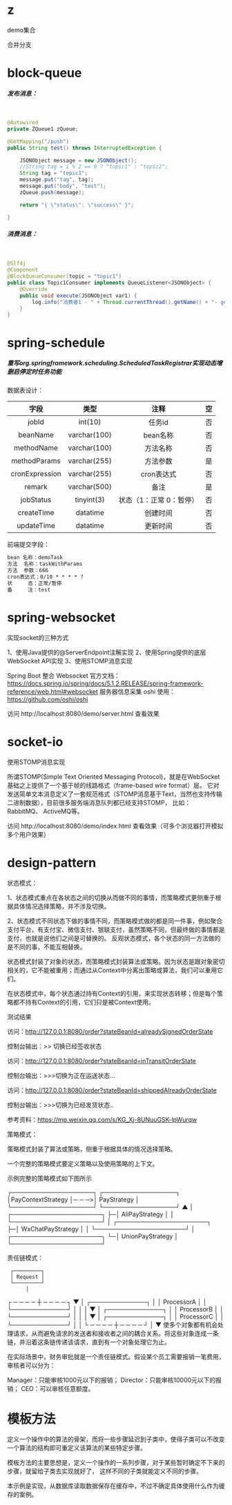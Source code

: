 

# z

demo集合

合并分支

# block-queue



##### 发布消息：

```java


@Autowired
private ZQueue1 zQueue;

@GetMapping("/push")
public String test() throws InterruptedException {

    JSONObject message = new JSONObject();
    //String tag = i % 2 == 0 ? "topic1" : "topic2";
    String tag = "topic1";
    message.put("tag", tag);
    message.put("body", "test");
    zQueue.push(message);

    return "{ \"status\": \"success\" }";

}
```



##### 消费消息：

```java

    
@Slf4j
@Component
@BlockQueueConsumer(topic = "topic1")
public class Topic1Consumer implements QueueListener<JSONObject> {
    @Override
    public void execute(JSONObject var1) {
        log.info("消费者1 - " + Thread.currentThread().getName() + "- get mssage:" + var1);
    }
}
```



# spring-schedule

##### 重写org.springframework.scheduling.ScheduledTaskRegistrar实现动态增删启停定时任务功能

数据表设计：

|      字段      |     类型     |          注释           |  空  |
| :------------: | :----------: | :---------------------: | :--: |
|     jobId      |   int(10)    |         任务id          |  否  |
|    beanName    | varchar(100) |        bean名称         |  否  |
|   methodName   | varchar(100) |        方法名称         |  否  |
|  methodParams  | varchar(255) |        方法参数         |  是  |
| cronExpression | varchar(255) |       cron表达式        |  否  |
|     remark     | varchar(500) |          备注           |  是  |
|   jobStatus    |  tinyint(3)  | 状态（1：正常 0：暂停） |  否  |
|   createTime   |   datatime   |        创建时间         |  否  |
|   updateTime   |   datatime   |        更新时间         |  否  |

前端提交字段：

```HTML
bean 名称：demoTask
方法  名称：taskWithParams
方法  参数：666
cron表达式：0/10 * * * * ?
状     态：正常/暂停	
备     注：test
```


# spring-websocket

实现socket的三种方式

1、使用Java提供的@ServerEndpoint注解实现
2、使用Spring提供的底层WebSocket API实现
3、使用STOMP消息实现

Spring Boot 整合 Websocket 官方文档：https://docs.spring.io/spring/docs/5.1.2.RELEASE/spring-framework-reference/web.html#websocket
服务器信息采集 oshi 使用：https://github.com/oshi/oshi

访问 http://localhost:8080/demo/server.html 查看效果



 # socket-io
 
 使用STOMP消息实现
 
 所谓STOMP(Simple Text Oriented Messaging Protocol)，就是在WebSocket基础之上提供了一个基于帧的线路格式（frame-based wire format）层。
 它对发送简单文本消息定义了一套规范格式（STOMP消息基于Text，当然也支持传输二进制数据），目前很多服务端消息队列都已经支持STOMP，
 比如：RabbitMQ、 ActiveMQ等。

访问 http://localhost:8080/demo/index.html 查看效果（可多个浏览器打开模拟多个用户效果）

# design-pattern

状态模式：

1、状态模式重点在各状态之间的切换从而做不同的事情，而策略模式更侧重于根据具体情况选择策略，并不涉及切换。

2、状态模式不同状态下做的事情不同，而策略模式做的都是同一件事，例如聚合支付平台，有支付宝、微信支付、银联支付，虽然策略不同，但最终做的事情都是支付，也就是说他们之间是可替换的。
反观状态模式，各个状态的同一方法做的是不同的事，不能互相替换。

状态模式封装了对象的状态，而策略模式封装算法或策略。因为状态是跟对象密切相关的，它不能被重用；而通过从Context中分离出策略或算法，我们可以重用它们。

在状态模式中，每个状态通过持有Context的引用，来实现状态转移；但是每个策略都不持有Context的引用，它们只是被Context使用。

测试结果

访问：http://127.0.0.1:8080/order?stateBeanId=alreadySignedOrderState

控制台输出：>> 切换已经签收状态

访问：http://127.0.0.1:8080/order?stateBeanId=inTransitOrderState

控制台输出：>>>切换为正在运送状态...

访问：http://127.0.0.1:8080/order?stateBeanId=shippedAlreadyOrderState

控制台输出：>>>切换为已经发货状态..

参考资料：https://mp.weixin.qq.com/s/KG_Xj-8UNuuGSK-lpWurqw


策略模式：

策略模式封装了算法或策略，侧重于根据具体的情况选择策略。

一个完整的策略模式要定义策略以及使用策略的上下文。

示例完整的策略模式如下图所示

┌───────────────────┐      ┌─────────────────┐
│PayContextStrategy │─ ─ ─>│    PayStrategy  │
└───────────────────┘      └─────────────────┘
                                ▲
                                │ ┌─────────────────────┐
                                ├─│  AliPayStrategy     │
                                │ └─────────────────────┘
                                │ ┌─────────────────────┐
                                ├─│  WxChatPayStrategy  │
                                │ └─────────────────────┘
                                │ ┌─────────────────────┐
                                └─│  UnionPayStrategy   │
                                  └─────────────────────┘

责任链模式：

     ┌─────────┐
     │ Request │
     └─────────┘
          │
┌ ─ ─ ─ ─ ┼ ─ ─ ─ ─ ┐
          ▼
│  ┌─────────────┐  │
   │ ProcessorA  │
│  └─────────────┘  │
          │
│         ▼         │
   ┌─────────────┐
│  │ ProcessorB  │  │
   └─────────────┘
│         │         │
          ▼
│  ┌─────────────┐  │
   │ ProcessorC  │
│  └─────────────┘  │
          │
└ ─ ─ ─ ─ ┼ ─ ─ ─ ─ ┘
          │
          ▼
使多个对象都有机会处理请求，从而避免请求的发送者和接收者之间的耦合关系。将这些对象连成一条链，并沿着这条链传递该请求，直到有一个对象处理它为止。

在实际场景中，财务审批就是一个责任链模式。假设某个员工需要报销一笔费用，审核者可以分为：

Manager：只能审核1000元以下的报销；
Director：只能审核10000元以下的报销；
CEO：可以审核任意额度。


# 模板方法

定义一个操作中的算法的骨架，而将一些步骤延迟到子类中，使得子类可以不改变一个算法的结构即可重定义该算法的某些特定步骤。

模板方法的主要思想是，定义一个操作的一系列步骤，对于某些暂时确定不下来的步骤，就留给子类去实现就好了，
这样不同的子类就能定义不同的步骤。

本示例是实现，从数据库读取数据保存在缓存中，不过不确定具体使用什么作为缓存的案例。

